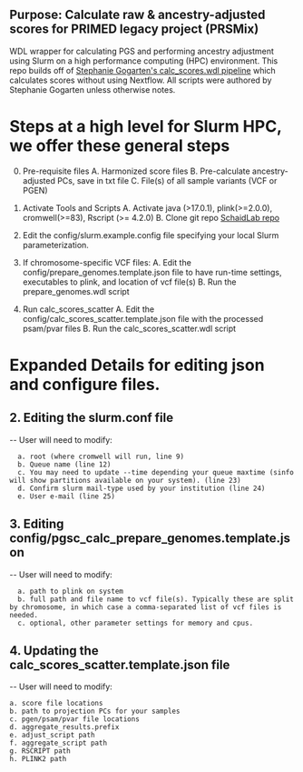 
## Purpose: Calculate raw & ancestry-adjusted scores for PRIMED legacy project (PRSMix)

WDL wrapper for calculating PGS and performing ancestry adjustment using Slurm on a high performance computing (HPC) environment. This repo builds off of [Stephanie Gogarten's calc_scores.wdl pipeline](https://github.com/UW-GAC/pgsc_calc_wdl/blob/main/README.md) which calculates scores without using Nextflow. All
 scripts were authored by Stephanie Gogarten unless otherwise notes. 


# Steps at a high level for Slurm HPC, we offer these general steps

0. Pre-requisite files
   A. Harmonized score files
   B. Pre-calculate ancestry-adjusted PCs, save in txt file
   C. File(s) of all sample variants (VCF or PGEN)

1. Activate Tools and Scripts
   A. Activate java (>17.0.1), plink(>=2.0.0), cromwell(>=83), Rscript (>= 4.2.0)
   B. Clone git repo [SchaidLab repo](https://github.com/schaidlab/pgsc_calc_wdl)

2. Edit the config/slurm.example.config file specifying your local Slurm parameterization.


3. If chromosome-specific VCF files:
   A. Edit the config/prepare_genomes.template.json file to have run-time settings, executables to plink, and location of vcf file(s)
   B. Run the prepare_genomes.wdl script


4. Run calc_scores_scatter
   A. Edit the config/calc_scores_scatter.template.json file with the processed psam/pvar files
   B. Run the calc_scores_scatter.wdl script


# Expanded Details for editing json and configure files.


## 2. Editing the slurm.conf file
-- User will need to modify:

      a. root (where cromwell will run, line 9)
      b. Queue name (line 12)
      c. You may need to update --time depending your queue maxtime (sinfo will show partitions available on your system). (line 23)
      d. Confirm slurm mail-type used by your institution (line 24)
      e. User e-mail (line 25)

## 3. Editing config/pgsc_calc_prepare_genomes.template.json
-- User will need to modify:

      a. path to plink on system
      b. full path and file name to vcf file(s). Typically these are split by chromosome, in which case a comma-separated list of vcf files is needed. 
      c. optional, other parameter settings for memory and cpus.


##  4. Updating the calc_scores_scatter.template.json file

-- User will need to modify:

	a. score file locations
	b. path to projection PCs for your samples
	c. pgen/psam/pvar file locations
	d. aggregate_results.prefix
	e. adjust_script path
	f. aggregate_script path
	g. RSCRIPT path
	h. PLINK2 path
   

